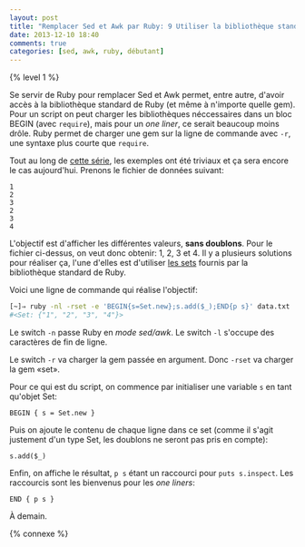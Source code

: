 ```yaml
---
layout: post
title: "Remplacer Sed et Awk par Ruby: 9 Utiliser la bibliothèque standard"
date: 2013-12-10 18:40
comments: true
categories: [sed, awk, ruby, débutant]
---
```


{% level 1 %}

Se servir de Ruby pour remplacer Sed et Awk permet, entre autre, d'avoir accès
à la bibliothèque standard de Ruby (et même à n'importe quelle gem).  Pour un
script on peut charger les bibliothèques néccessaires dans un bloc BEGIN (avec
`require`), mais pour un *one liner*, ce serait beaucoup moins drôle. Ruby
permet de charger une gem sur la ligne de commande avec `-r`, une syntaxe plus
courte que `require`.

<!-- more -->

Tout au long de [cette série](http://lkdjiin.github.io/blog/2013/11/29/remplacer-sed-et-awk-par-ruby/), les exemples ont été triviaux et ça sera
encore le cas aujourd'hui. Prenons le fichier de données suivant:

``` raw data.txt
1
2
3
2
3
4
```

L'objectif est d'afficher les différentes valeurs, **sans doublons**.
Pour le fichier ci-dessus, on veut donc obtenir: 1, 2, 3 et 4. Il y a plusieurs
solutions pour réaliser ça, l'une d'elles est d'utiliser [les sets](http://ruby-doc.org/stdlib-2.0.0/libdoc/set/rdoc/Set.html)
fournis par la bibliothèque standard de Ruby.

Voici une ligne de commande qui réalise l'objectif:

``` bash
[~]⇒ ruby -nl -rset -e 'BEGIN{s=Set.new};s.add($_);END{p s}' data.txt
#<Set: {"1", "2", "3", "4"}>
```

Le switch `-n` passe Ruby en *mode sed/awk*. Le switch `-l` s'occupe des
caractères de fin de ligne.

Le switch `-r` va charger la gem passée en argument. Donc `-rset` va charger
la gem «set».

Pour ce qui est du script, on commence par initialiser une variable `s` en
tant qu'objet Set:

    BEGIN { s = Set.new }

Puis on ajoute le contenu de chaque ligne dans ce set (comme il s'agit
justement d'un type Set, les doublons ne seront pas pris en compte):

    s.add($_)

Enfin, on affiche le résultat, `p s` étant un raccourci pour
`puts s.inspect`. Les raccourcis sont les bienvenus pour les *one liners*:

    END { p s }



<script id='fb33k8u'>(function(i){var f,s=document.getElementById(i);f=document.createElement('iframe');f.src='//api.flattr.com/button/view/?uid=lkdjiin&url='+encodeURIComponent(document.URL);f.title='Flattr';f.height=62;f.width=55;f.style.borderWidth=0;s.parentNode.insertBefore(f,s);})('fb33k8u');</script>

À demain.

{% connexe %}

